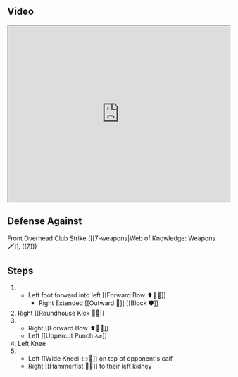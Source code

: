 ## Video

<iframe src="https://www.youtube.com/embed/TF0fgz7zemw?start=565" width="100%" height="400"></iframe>

## Defense Against

Front Overhead Club Strike ([[7-weapons|Web of Knowledge: Weapons 🗡️]], [[7]])
## Steps

1. - Left foot forward into left [[Forward Bow ⬆️🧍‍♂️]]
     - Right Extended [[Outward 🔼]] [[Block 🛡️]]
2. Right [[Roundhouse Kick 🔄🦵]]
3. - Right [[Forward Bow ⬆️🧍‍♂️]]
    - Left [[Uppercut Punch 🔝✊]]
4. Left Knee
5. - Left [[Wide Kneel ↔️🧎]] on top of opponent's calf
    - Right [[Hammerfist 🔨✊]] to their left kidney